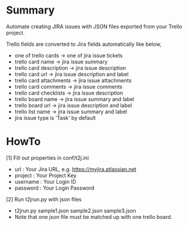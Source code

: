 # Summary
Automate creating JIRA issues with JSON files exported from your Trello project.

Trello fields are converted to Jira fields automatically like below,

  - one of trello cards -> one of jira issue tickets
  - trello card name -> jira issue summary
  - trello card description -> jira issue description
  - trello card url -> jira issue description and label
  - trello card attachments -> jira issue attachments
  - trello card comments -> jira issue comments
  - trello card checklists -> jira issue description
  - trello board name -> jira issue summary and label
  - trello board url -> jira issue description and label
  - trello list name -> jira issue summary and label
  - jira issue type is 'Task' by default

# HowTo
[1] Fill out properties in conf/t2j.ini

  - url : Your Jira URL, e.g. https://myjira.atlassian.net
  - project : Your Project Key
  - username : Your Login ID
  - password : Your Login Password
  
[2] Run t2jrun.py with json files

  - t2jrun.py sample1.json sample2.json sample3.json
  - Note that one json file must be matched up with one trello board.